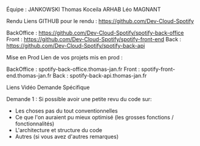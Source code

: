 Équipe :
JANKOWSKI Thomas
Koceila ARHAB
Léo MAGNANT

Rendu
Liens GITHUB pour le rendu : https://github.com/Dev-Cloud-Spotify

BackOffice : https://github.com/Dev-Cloud-Spotify/spotify-back-office
Front : https://github.com/Dev-Cloud-Spotify/spotify-front-end
Back : https://github.com/Dev-Cloud-Spotify/spotify-back-api

Mise en Prod
Lien de vos projets mis en prod :

BackOffice : spotify-back-office.thomas-jan.fr
Front : spotify-front-end.thomas-jan.fr
Back : spotify-back-api.thomas-jan.fr

Liens Vidéo Demande Spécifique

Demande 1 :
Si possible avoir une petite revu du code sur:
- Les choses pas du tout conventionnelles
- Ce que l'on auraient pu mieux optimisé (les grosses fonctions / fonctionnalités)
- L'architecture et structure du code
- Autres (si vous avez d'autres remarques)
